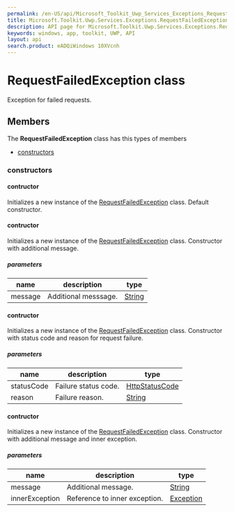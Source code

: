 ```yaml
---
permalink: /en-US/api/Microsoft_Toolkit_Uwp_Services_Exceptions_RequestFailedException.htm
title: Microsoft.Toolkit.Uwp.Services.Exceptions.RequestFailedException API 
description: API page for Microsoft.Toolkit.Uwp.Services.Exceptions.RequestFailedException
keywords: windows, app, toolkit, UWP, API
layout: api
search.product: eADQiWindows 10XVcnh
---
```



# RequestFailedException class

Exception for failed requests.

## Members

The **RequestFailedException** class has this types of members

* [constructors](#constructors)

### constructors

#### contructor

Initializes a new instance of the [RequestFailedException](Microsoft_Toolkit_Uwp_Services_Exceptions_RequestFailedException.htm) class. Default constructor.



#### contructor

Initializes a new instance of the [RequestFailedException](Microsoft_Toolkit_Uwp_Services_Exceptions_RequestFailedException.htm) class. Constructor with additional message.

##### parameters



| name | description | type || --- | --- | --- || message | Additional messsage. | [String](https://msdn.microsoft.com/library/windows/apps/System.String) |


#### contructor

Initializes a new instance of the [RequestFailedException](Microsoft_Toolkit_Uwp_Services_Exceptions_RequestFailedException.htm) class. Constructor with status code and reason for request failure.

##### parameters



| name | description | type || --- | --- | --- || statusCode | Failure status code. | [HttpStatusCode](https://msdn.microsoft.com/library/windows/apps/Windows.Web.Http.HttpStatusCode) || reason | Failure reason. | [String](https://msdn.microsoft.com/library/windows/apps/System.String) |


#### contructor

Initializes a new instance of the [RequestFailedException](Microsoft_Toolkit_Uwp_Services_Exceptions_RequestFailedException.htm) class. Constructor with additional message and inner exception.

##### parameters



| name | description | type || --- | --- | --- || message | Additional message. | [String](https://msdn.microsoft.com/library/windows/apps/System.String) || innerException | Reference to inner exception. | [Exception](https://msdn.microsoft.com/library/windows/apps/System.Exception) |

